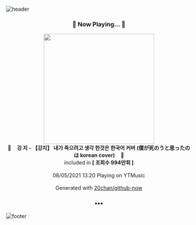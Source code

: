 ![header](https://capsule-render.vercel.app/api?type=wave&height=170&section=header&text=Hi.%20I'm%20SHIFT&fontColor=090707&fontAlignX=45&fontAlignY=65&fontSize=100)

<h3 align="center">🎵 Now Playing... 🎵</h3>
<p align="center">
  <a href="https://music.youtube.com/watch?v=L1KBaVHAdS8">
    <img width="300" src="https://i.ytimg.com/vi/L1KBaVHAdS8/sddefault.jpg?sqp=-oaymwEWCJADEOEBIAQqCghqEJQEGHgg6AJIWg&rs">
  </a>
  <br>
  🎵&nbsp&nbsp&nbsp <b>강 지 - 【강지】 내가 죽으려고 생각 한것은 한국어 커버 (僕が死のうと思ったのは korean cover)</b> &nbsp&nbsp&nbsp🎵
  <br>
  included in <b>[ 조회수 994만회 ]</b>
  
  <br />
  <br />
  08/05/2021 13:20 Playing on YTMusic
  <br />
  <br />
  Generated with <a href="https://github.com/20chan/github-now">20chan/github-now</a>
</p>

<h3 align="center">•••</h3>

![footer](https://capsule-render.vercel.app/api?type=wave&height=150&section=footer)
